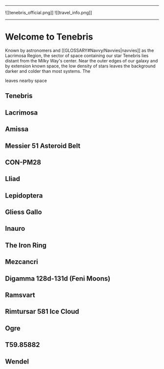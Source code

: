 
--- 

![[tenebris_official.png]]
![[travel_info.png]]

--- 

# Welcome to Tenebris

Known by astronomers and [[GLOSSARY#Navvy/Navvies|navvies]] as the Lacrimosa Region, the sector of space containing our star Tenebris lies distant from the Milky Way's center. Near the outer edges of our galaxy and by extension known space, the low density of stars leaves the background darker and colder than most systems. The 

leaves nearby space


## Tenebris

## Lacrimosa

## Amissa

## Messier 51 Asteroid Belt

## CON-PM28

## Lliad

## Lepidoptera

## Gliess Gallo

## Inauro

## The Iron Ring

## Mezcancri

## Digamma 128d-131d (Feni Moons)

## Ramsvart

## Rimtursar 581 Ice Cloud

## Ogre

## T59.85882

## Wendel

